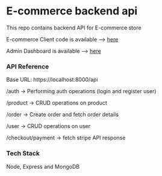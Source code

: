 
# E-commerce backend api 

This repo contains backend API for E-commerce store

E-commerce Client code is available --> [here](https://github.com/dhananjayjaiswal16/mern-ecommerce) 

Admin Dashboard is available --> [here](https://github.com/dhananjayjaiswal16/dashboard-ecommerce)






### API Reference

Base URL: https://localhost:8000/api 

/auth -> Performing auth operations (login and register user)

/product -> CRUD operations on product

/order -> Create order and fetch order details

/user -> CRUD operations on user

/checkout/payment -> fetch stripe API response






### Tech Stack

Node, Express and MongoDB


